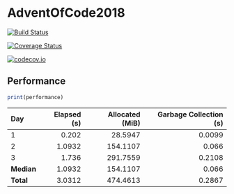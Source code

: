 # AdventOfCode2018

[![Build Status](https://travis-ci.org/ellisvalentiner/AdventOfCode2018.jl.svg?branch=master)](https://travis-ci.org/ellisvalentiner/AdventOfCode2018.jl)

[![Coverage Status](https://coveralls.io/repos/ellisvalentiner/AdventOfCode2018.jl/badge.svg?branch=master&service=github)](https://coveralls.io/github/ellisvalentiner/AdventOfCode2018.jl?branch=master)

[![codecov.io](http://codecov.io/github/ellisvalentiner/AdventOfCode2018.jl/coverage.svg?branch=master)](http://codecov.io/github/ellisvalentiner/AdventOfCode2018.jl?branch=master)



## Performance

````julia
print(performance)
````


| Day        | Elapsed (s) | Allocated (MiB) | Garbage Collection (s) |
|:---------- | -----------:| ---------------:| ----------------------:|
| 1          |       0.202 |         28.5947 |                 0.0099 |
| 2          |      1.0932 |        154.1107 |                  0.066 |
| 3          |       1.736 |        291.7559 |                 0.2108 |
| **Median** |      1.0932 |        154.1107 |                  0.066 |
| **Total**  |      3.0312 |        474.4613 |                 0.2867 |

